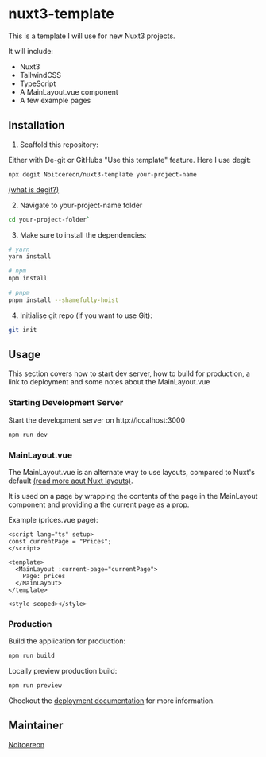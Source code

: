 # nuxt3-template

This is a template I will use for new Nuxt3 projects.

It will include:

- Nuxt3
- TailwindCSS
- TypeScript
- A MainLayout.vue component
- A few example pages

## Installation

1. Scaffold this repository:

Either with De-git or GitHubs "Use this template" feature. Here I use degit:

 ```bash
 npx degit Noitcereon/nuxt3-template your-project-name
 ```
 
 [(what is degit?)](https://github.com/Rich-Harris/degit) 
 
2. Navigate to your-project-name folder 
 ```bash
 cd your-project-folder`
```

3. Make sure to install the dependencies:

```bash
# yarn
yarn install

# npm
npm install

# pnpm
pnpm install --shamefully-hoist
```

4. Initialise git repo (if you want to use Git):
 ```bash
 git init
```

## Usage

This section covers how to start dev server, how to build for production, a link to deployment and some notes about the MainLayout.vue
### Starting Development Server

Start the development server on http://localhost:3000

```bash
npm run dev
```

### MainLayout.vue

The MainLayout.vue is an alternate way to use layouts, compared to Nuxt's default [(read more aout Nuxt layouts)](https://v3.nuxtjs.org/guide/directory-structure/layouts).

It is used on a page by wrapping the contents of the page in the MainLayout component and providing a the current page as a prop.

Example (prices.vue page):

```
<script lang="ts" setup>
const currentPage = "Prices";
</script>

<template>
  <MainLayout :current-page="currentPage">
    Page: prices
  </MainLayout>
</template>

<style scoped></style>
```

### Production

Build the application for production:

```bash
npm run build
```

Locally preview production build:

```bash
npm run preview
```

Checkout the [deployment documentation](https://v3.nuxtjs.org/guide/deploy/presets) for more information.

## Maintainer
[Noitcereon](https://github.com/Noitcereon)
